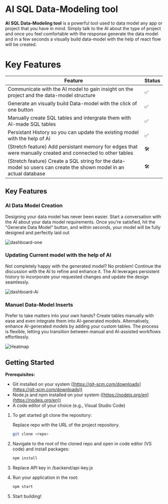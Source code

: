 # AI SQL Data-Modeling tool

**AI SQL Data-Modeling tool** is a powerful tool used to data model any app or project that you have in mind. Simply talk to the AI about the type of project and once you feel comfortable with the response generate the data model and in a few seconds a visually build data-model with the help of react flow will be created.

# Key Features

<div align="center">

| Feature                                                                                                                                | Status    |
|----------------------------------------------------------------------------------------------------------------------------------------|-----------|
| Communicate with the AI model to gain insight on the project and the data-model structure                                                             | ✅        |
| Generate an visually build Data-model with the click of one button                                                               | ✅        |
| Manually create SQL tables and intergrate them with AI-made SQL tables                                                                                          | ✅        |
| Persistant History so you can update the existing model with the help of AI                                                                    | ✅        |
| (Stretch feature) Add persistant memory for edges that were manually created and connected to other tables                                                                            | 🛠️        |
| (Stretch feature) Create a SQL string for the data-model so users can create the shown model in an actual database                                                           | 🛠️        |
</div> 

## Key Features

### AI Data Model Creation
Designing your data model has never been easier. Start a conversation with the AI about your data model requirements. Once you're satisfied, hit the "Generate Data Model" button, and within seconds, your model will be fully designed and perfectly laid out

![dashboard-one](https://github.com/user-attachments/assets/369f8d06-1ad9-4008-9d0f-2b7f730ef8e8)


### Updating Current model with the help of AI
Not completely happy with the generated model? No problem! Continue the discussion with the AI to refine and enhance it. The AI leverages persistent history to incorporate your requested changes and update the design seamlessly.

![dashboard-Ai](https://github.com/user-attachments/assets/adbcfff2-96e8-43e5-a6f0-4445c46ea403)


### Manuel Data-Model Inserts
Prefer to take matters into your own hands? Create tables manually with ease and even integrate them into AI-generated models. Alternatively, enhance AI-generated models by adding your custom tables. The process is flexible, letting you transition between manual and AI-assisted workflows effortlessly.

![Heatmap](https://github.com/user-attachments/assets/676dcb5e-fd77-4218-a228-de4fbebbbff4)



## Getting Started

**Prerequisites:**

* Git installed on your system ([https://git-scm.com/downloads](https://git-scm.com/downloads))
* Node.js and npm installed on your system ([https://nodejs.org/en](https://nodejs.org/en))
* A code editor of your choice (e.g., Visual Studio Code)

1. To get started git clone the repository:

    Replace repo with the URL of the project repository.

    ```bash
    git clone <repo>
    ```
  


2. Navigate to the root of the cloned repo and open in code editor (VS code) and install packages:

    ```bash
    npm install
    ```

3. Replace API key in /backend/api-key.js


4. Run your application in the root:

    ```bash
    npm start
    ```

5. Start building!


